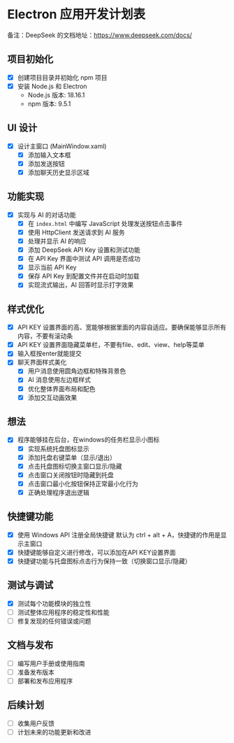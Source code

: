 # Electron 应用开发计划表

备注：DeepSeek 的文档地址：https://www.deepseek.com/docs/

## 项目初始化
- [x] 创建项目目录并初始化 npm 项目
- [x] 安装 Node.js 和 Electron
  - Node.js 版本: 18.16.1
  - npm 版本: 9.5.1

## UI 设计
- [x] 设计主窗口 (MainWindow.xaml)
  - [x] 添加输入文本框
  - [x] 添加发送按钮
  - [x] 添加聊天历史显示区域

## 功能实现
- [x] 实现与 AI 的对话功能
  - [x] 在 `index.html` 中编写 JavaScript 处理发送按钮点击事件
  - [x] 使用 HttpClient 发送请求到 AI 服务
  - [x] 处理并显示 AI 的响应
  - [x] 添加 DeepSeek API Key 设置和测试功能
  - [x] 在 API Key 界面中测试 API 调用是否成功
  - [x] 显示当前 API Key
  - [x] 保存 API Key 到配置文件并在启动时加载
  - [x] 实现流式输出，AI 回答时显示打字效果

## 样式优化
- [x] API KEY 设置界面的高、宽能够根据里面的内容自适应。要确保能够显示所有内容，不要有滚动条
- [x] API KEY 设置界面隐藏菜单栏，不要有file、edit、view、help等菜单
- [x] 输入框按enter就能提交
- [x] 聊天界面样式美化
  - [x] 用户消息使用圆角边框和特殊背景色
  - [x] AI 消息使用左边框样式
  - [x] 优化整体界面布局和配色
  - [x] 添加交互动画效果

## 想法
- [x] 程序能够挂在后台，在windows的任务栏显示小图标
  - [x] 实现系统托盘图标显示
  - [x] 添加托盘右键菜单（显示/退出）
  - [x] 点击托盘图标切换主窗口显示/隐藏
  - [x] 点击窗口关闭按钮时隐藏到托盘
  - [x] 点击窗口最小化按钮保持正常最小化行为
  - [x] 正确处理程序退出逻辑

## 快捷键功能
- [x] 使用 Windows API 注册全局快捷键 默认为 ctrl + alt + A，快捷键的作用是显示主窗口
- [x] 快捷键能够自定义进行修改，可以添加在API KEY设置界面
- [x] 快捷键功能与托盘图标点击行为保持一致（切换窗口显示/隐藏）

## 测试与调试
- [x] 测试每个功能模块的独立性
- [ ] 测试整体应用程序的稳定性和性能
- [ ] 修复发现的任何错误或问题

## 文档与发布
- [ ] 编写用户手册或使用指南
- [ ] 准备发布版本
- [ ] 部署和发布应用程序

## 后续计划
- [ ] 收集用户反馈
- [ ] 计划未来的功能更新和改进 